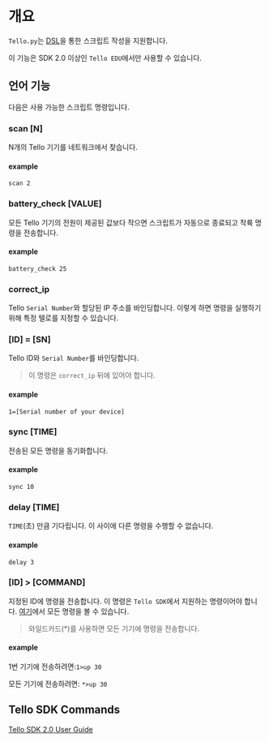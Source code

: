 # 개요
`Tello.py`는 [DSL](https://www.jetbrains.com/ko-kr/mps/concepts/domain-specific-languages/)을 통한 스크립트 작성을 지원합니다.

이 기능은 SDK 2.0 이상인 `Tello EDU`에서만 사용할 수 있습니다.

## 언어 기능
다음은 사용 가능한 스크립트 명령입니다.
### scan [N]
N개의 Tello 기기를 네트워크에서 찾습니다.
#### example
`scan 2`

### battery_check [VALUE]
모든 Tello 기기의 전원이 제공된 값보다 작으면 스크립트가 자동으로 종료되고 착륙 명령을 전송합니다.
#### example
`battery_check 25`

### correct_ip
Tello `Serial Number`와 할당된 IP 주소를 바인딩합니다. 이렇게 하면 명령을 실행하기 위해 특정 텔로를 지정할 수 있습니다.

### [ID] = [SN]
Tello ID와 `Serial Number`를 바인딩합니다.
> 이 명령은 `correct_ip` 뒤에 있어야 합니다.
#### example
`1=[Serial number of your device]`

### sync [TIME]
전송된 모든 명령을 동기화합니다.
#### example
`sync 10`

### delay [TIME]
`TIME`(초) 만큼 기다립니다. 이 사이에 다른 명령을 수행할 수 없습니다.
#### example
`delay 3`

### [ID] > [COMMAND]
지정된 ID에 명령을 전송합니다. 이 명령은 `Tello SDK`에서 지원하는 명령이어야 합니다.
[여기](#Tello-SDK-Commands)에서 모든 명령을 볼 수 있습니다.
> 와일드카드(*)를 사용하면 모든 기기에 명령을 전송합니다.
#### example
1번 기기에 전송하려면:`1>up 30`

모든 기기에 전송하려면: `*>up 30`

## Tello SDK Commands
[Tello SDK 2.0 User Guide](https://dl-cdn.ryzerobotics.com/downloads/Tello/Tello%20SDK%202.0%20User%20Guide.pdf)

